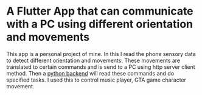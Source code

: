 # A Flutter App that can communicate with a PC using different orientation and movements

This app is a personal project of mine. In this I read the phone sensory data to detect different orientation and movements. These movements are translated to certain commands and is send to a PC using http server client method. Then a [python backend](https://github.com/naharamal/Python-backend-for-a-flutter-app) will read these commands and do specified tasks. I used this to control music player, GTA game character movement.



